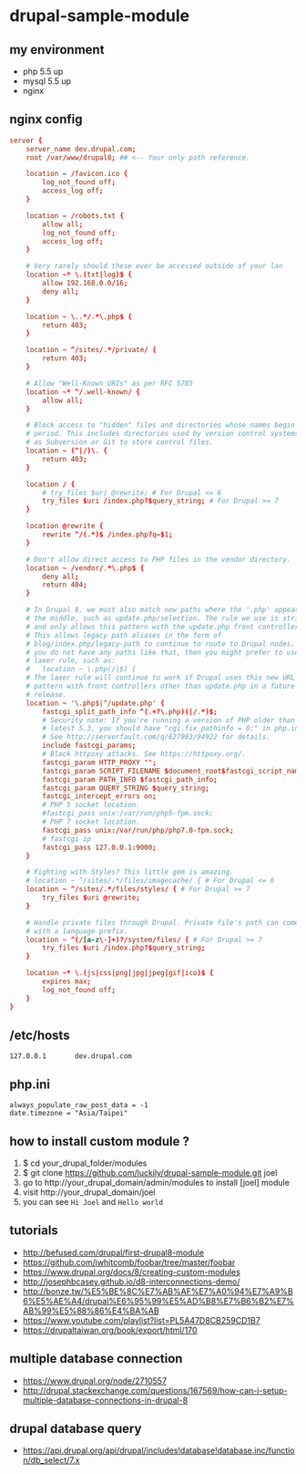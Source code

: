 # drupal-sample-module

## my environment
 - php 5.5 up
 - mysql 5.5 up
 - nginx

## nginx config
``` servers/dev.drupal.com.conf
server {
    server_name dev.drupal.com;
    root /var/www/drupal8; ## <-- Your only path reference.

    location = /favicon.ico {
        log_not_found off;
        access_log off;
    }

    location = /robots.txt {
        allow all;
        log_not_found off;
        access_log off;
    }

    # Very rarely should these ever be accessed outside of your lan
    location ~* \.(txt|log)$ {
        allow 192.168.0.0/16;
        deny all;
    }

    location ~ \..*/.*\.php$ {
        return 403;
    }

    location ~ ^/sites/.*/private/ {
        return 403;
    }

    # Allow "Well-Known URIs" as per RFC 5785
    location ~* ^/.well-known/ {
        allow all;
    }

    # Block access to "hidden" files and directories whose names begin with a
    # period. This includes directories used by version control systems such
    # as Subversion or Git to store control files.
    location ~ (^|/)\. {
        return 403;
    }

    location / {
        # try_files $uri @rewrite; # For Drupal <= 6
        try_files $uri /index.php?$query_string; # For Drupal >= 7
    }

    location @rewrite {
        rewrite ^/(.*)$ /index.php?q=$1;
    }

    # Don't allow direct access to PHP files in the vendor directory.
    location ~ /vendor/.*\.php$ {
        deny all;
        return 404;
    }

    # In Drupal 8, we must also match new paths where the '.php' appears in
    # the middle, such as update.php/selection. The rule we use is strict,
    # and only allows this pattern with the update.php front controller.
    # This allows legacy path aliases in the form of
    # blog/index.php/legacy-path to continue to route to Drupal nodes. If
    # you do not have any paths like that, then you might prefer to use a
    # laxer rule, such as:
    #   location ~ \.php(/|$) {
    # The laxer rule will continue to work if Drupal uses this new URL
    # pattern with front controllers other than update.php in a future
    # release.
    location ~ '\.php$|^/update.php' {
        fastcgi_split_path_info ^(.+?\.php)(|/.*)$;
        # Security note: If you're running a version of PHP older than the
        # latest 5.3, you should have "cgi.fix_pathinfo = 0;" in php.ini.
        # See http://serverfault.com/q/627903/94922 for details.
        include fastcgi_params;
        # Block httpoxy attacks. See https://httpoxy.org/.
        fastcgi_param HTTP_PROXY "";
        fastcgi_param SCRIPT_FILENAME $document_root$fastcgi_script_name;
        fastcgi_param PATH_INFO $fastcgi_path_info;
        fastcgi_param QUERY_STRING $query_string;
        fastcgi_intercept_errors on;
        # PHP 5 socket location.
        #fastcgi_pass unix:/var/run/php5-fpm.sock;
        # PHP 7 socket location.
        fastcgi_pass unix:/var/run/php/php7.0-fpm.sock;
        # fastcgi ip
        fastcgi_pass 127.0.0.1:9000;
    }

    # Fighting with Styles? This little gem is amazing.
    # location ~ ^/sites/.*/files/imagecache/ { # For Drupal <= 6
    location ~ ^/sites/.*/files/styles/ { # For Drupal >= 7
        try_files $uri @rewrite;
    }

    # Handle private files through Drupal. Private file's path can come
    # with a language prefix.
    location ~ ^(/[a-z\-]+)?/system/files/ { # For Drupal >= 7
        try_files $uri /index.php?$query_string;
    }

    location ~* \.(js|css|png|jpg|jpeg|gif|ico)$ {
        expires max;
        log_not_found off;
    }
}
```

## /etc/hosts
```
127.0.0.1       dev.drupal.com
```

## php.ini
```
always_populate_raw_post_data = -1
date.timezone = "Asia/Taipei"
```

## how to install custom module ?
 1. $ cd your_drupal_folder/modules
 2. $ git clone https://github.com/luckily/drupal-sample-module.git joel
 3. go to http://your_drupal_domain/admin/modules to install [joel] module
 4. visit http://your_drupal_domain/joel
 5. you can see `Hi Joel` and `Hello world`

## tutorials
 - http://befused.com/drupal/first-drupal8-module
 - https://github.com/iwhitcomb/foobar/tree/master/foobar
 - https://www.drupal.org/docs/8/creating-custom-modules
 - http://josephbcasey.github.io/d8-interconnections-demo/
 - http://bonze.tw/%E5%BE%8C%E7%AB%AF%E7%A0%94%E7%A9%B6%E5%AE%A4/drupal%E6%95%99%E5%AD%B8%E7%B6%B2%E7%AB%99%E5%88%86%E4%BA%AB
 - https://www.youtube.com/playlist?list=PL5A47D8CB259CD1B7
 - https://drupaltaiwan.org/book/export/html/170
 
## multiple database connection
 - https://www.drupal.org/node/2710557
 - http://drupal.stackexchange.com/questions/167569/how-can-i-setup-multiple-database-connections-in-drupal-8
 
 
## drupal database query
 - https://api.drupal.org/api/drupal/includes!database!database.inc/function/db_select/7.x
 